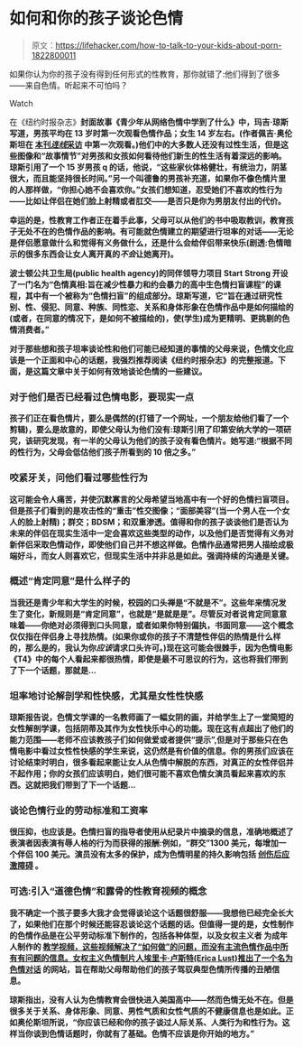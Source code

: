 # 如何和你的孩子谈论色情

> 原文：<https://lifehacker.com/how-to-talk-to-your-kids-about-porn-1822800011>

如果你认为你的孩子没有得到任何形式的性教育，那你就错了:他们得到了很多——来自色情。听起来不可怕吗？

Watch

在《纽约时报杂志》[](https://www.nytimes.com/2018/02/07/magazine/teenagers-learning-online-porn-literacy-sex-education.html)**封面故事《青少年从网络色情中学到了什么》中，玛吉·琼斯写道，男孩平均在 13 岁时第一次观看色情作品；女生 14 岁左右。(作者佩吉·奥伦斯坦在 [本刊*连线*采访](https://www.wired.com/2017/08/kids-and-porn/) 中第一次观看。)他们中的大多数人还没有过性生活，但是这些图像和“故事情节”对男孩和女孩如何看待他们新生的性生活有着深远的影响。琼斯引用了一个 15 岁男孩 q 的话，他说，“这些家伙体格健壮，有统治力，阴茎很大，而且能坚持很长时间。”另一个叫德鲁的男孩补充道，如果你不像色情片里的人那样做，“你担心她不会喜欢你。”女孩们想知道，忍受她们不喜欢的性行为——比如让伴侣在她们脸上射精或者肛交——是否只是你为男朋友付出的代价。**

**幸运的是，性教育工作者正在着手此事，父母可以从他们的书中吸取教训，教育孩子无处不在的色情作品的影响。有可能就色情建立的期望进行坦率的对话——无论是伴侣愿意做什么和觉得有义务做什么，还是什么会给伴侣带来快乐(剧透:色情暗示的很多东西会让女人离开真的*不会*让她离开)。**

**波士顿公共卫生局(public health agency)的同伴领导力项目 Start Strong 开设了一门名为“色情真相:旨在减少性暴力和约会暴力的高中生色情扫盲课程”的课程，其中有一个被称为“色情扫盲”的组成部分。琼斯写道，它“旨在通过研究性别、性、侵犯、同意、种族、同性恋、关系和身体形象在色情作品中是如何描绘的(或者，在同意的情况下，是如何不被描绘的)，使(学生)成为更精明、更挑剔的色情消费者。”**

**对于那些想和孩子坦率谈论性和他们可能已经知道的事情的父母来说，色情文化应该是一个正面和中心的话题，我强烈推荐阅读《纽约时报杂志》的完整报道。下面，是这篇文章中关于如何有效地谈论色情的一些建议。**

### **对于他们是否已经看过色情电影，要现实一点**

**孩子们正在看色情片，要么是偶然的(打错了一个网址，一个朋友给他们看了一个剪辑)，要么是故意的，即使父母认为他们没有:琼斯引用了印第安纳大学的一项研究，该研究发现，有一半的父母认为他们的孩子没有看色情片。她写道:“根据不同的性行为，父母会低估他们孩子所看到的 10 倍之多。”**

### **咬紧牙关，问他们看过哪些性行为**

**这可能会令人痛苦，并使沉默寡言的父母希望当地高中有一个好的色情扫盲项目。但是孩子们看到的是攻击性的“重击”性交图像；“面部美容”(当一个男人在一个女人的脸上射精)；群交；BDSM；和双重渗透。值得和你的孩子谈谈他们是否认为未来的伴侣在现实生活中一定会喜欢这些类型的动作，以及他们是否觉得有义务对新伴侣采取色情动作，即使他们自己并不想这样做。色情作品通常把男人描绘成极端好斗，而女人则喜欢它，但现实生活中并非总是如此。强调持续的沟通是关键。**

### **概述“肯定同意”是什么样子的**

**当我还是青少年和大学生的时候，校园的口头禅是“不就是不”。这些年来情况发生了变化，新规则是“肯定同意”，也就是“是就是是”。尽管反对者说肯定同意意味着——你绝对必须得到口头同意，或者如果你特别偏执，书面同意——这个概念仅仅指在伴侣身上寻找热情。(如果你或你的孩子不清楚性伴侣的热情是什么样的，那么是的，我认为你*应该*请求口头许可。)现在这可能会很棘手，因为色情电影《T4》中的每个人看起来都很热情，即使是最不可思议的行为，这也将我们带到了下一个话题，那就是...**

### **坦率地讨论解剖学和性快感，尤其是女性性快感**

**琼斯报告说，色情文学课的一名教师画了一幅女阴的画，并给学生上了一堂简短的女性解剖学课，包括阴蒂及其作为女性快乐中心的功能。现在这有点超出了他们的能力范围——老师不应该教孩子们如何做爱或者提供“提示”,但是对于那些只在色情电影中看过女性性快感的学生来说，这仍然是有价值的信息。你的男孩们应该在讨论结束时明白，很多看起来能让女人从色情中解脱的东西，对真正的女性伴侣并不起作用；你的女孩们应该明白，她们很可能不喜欢色情女演员看起来喜欢的东西。这就把我们带到了下一个话题...**

### **谈论色情行业的劳动标准和工资率**

**很压抑，也应该是。色情扫盲的指导者使用从纪录片中摘录的信息，准确地概述了表演者因表演有辱人格的行为而获得的报酬:例如，“群交”1300 美元，每增加一个伴侣 100 美元。演员没有太多的保护，成为色情明星的持久影响包括 [创伤后应激障碍](https://www.nytimes.com/roomfordebate/2012/11/11/does-pornography-deserve-its-bad-rap/pornography-does-lasting-harm-to-performers) 。**

### **可选:引入“道德色情”和露骨的性教育视频的概念**

**我不确定一个孩子要多大我才会觉得谈论这个话题很舒服——我想他已经完全长大了，如果他们在那个时候还能容忍谈论这个话题的话。但值得一提的是，女性制作的色情作品是在公平劳动标准下制作的，包括各种体型，以及女权主义者 为成年人制作的 [教学视频，这些视频解决了“如何做”的问题，而没有主流色情作品中所有有问题的信息。女权主义色情制片人埃里卡·卢斯特(Erica Lust)推出了一个名为](http://vivid-ed.com/index.php) [色情对话](http://thepornconversation.org/) 的网站，旨在帮助父母帮助他们的孩子驾驭典型色情所传播的丑陋信息。**

**琼斯指出，没有人认为色情教育会很快进入美国高中——然而色情无处不在。但是很多关于关系、身体形象、同意、男性气质和女性气质的不健康信息也是如此。正如奥伦斯坦所说，“你应该已经和你的孩子谈过人际关系、人类行为和性行为。这样当你谈到色情话题时，你就有了基础。色情不应该是你开始的地方。”**